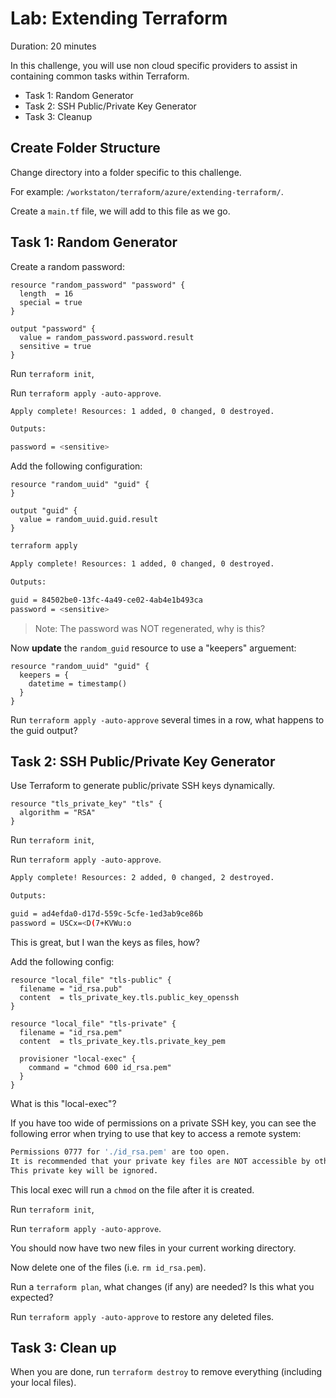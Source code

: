 # Lab: Extending Terraform

Duration: 20 minutes

In this challenge, you will use non cloud specific providers to assist in containing common tasks within Terraform.

- Task 1: Random Generator
- Task 2: SSH Public/Private Key Generator
- Task 3: Cleanup

## Create Folder Structure

Change directory into a folder specific to this challenge.

For example: `/workstaton/terraform/azure/extending-terraform/`.

Create a  `main.tf` file, we will add to this file as we go.

## Task 1: Random Generator

Create a random password:

```hcl
resource "random_password" "password" {
  length  = 16
  special = true
}

output "password" {
  value = random_password.password.result
  sensitive = true
}
```

Run `terraform init`,

Run `terraform apply -auto-approve`.

```sh
Apply complete! Resources: 1 added, 0 changed, 0 destroyed.

Outputs:

password = <sensitive>
```

Add the following configuration:

```hcl
resource "random_uuid" "guid" {
}

output "guid" {
  value = random_uuid.guid.result
}
```



```sh
terraform apply

Apply complete! Resources: 1 added, 0 changed, 0 destroyed.

Outputs:

guid = 84502be0-13fc-4a49-ce02-4ab4e1b493ca
password = <sensitive>
```

> Note: The password was NOT regenerated, why is this?


Now **update** the `random_guid` resource to use a "keepers" arguement:

```hcl
resource "random_uuid" "guid" {
  keepers = {
    datetime = timestamp()
  }
}
```

Run `terraform apply -auto-approve` several times in a row, what happens to the guid output?

## Task 2: SSH Public/Private Key Generator

Use Terraform to generate public/private SSH keys dynamically.

```hcl
resource "tls_private_key" "tls" {
  algorithm = "RSA"
}
```

Run `terraform init`,

Run `terraform apply -auto-approve`.

```sh
Apply complete! Resources: 2 added, 0 changed, 2 destroyed.

Outputs:

guid = ad4efda0-d17d-559c-5cfe-1ed3ab9ce86b
password = USCx=<D(7+KVWu:o
```

This is great, but I wan the keys as files, how?

Add the following config:

```hcl
resource "local_file" "tls-public" {
  filename = "id_rsa.pub"
  content  = tls_private_key.tls.public_key_openssh
}

resource "local_file" "tls-private" {
  filename = "id_rsa.pem"
  content  = tls_private_key.tls.private_key_pem

  provisioner "local-exec" {
    command = "chmod 600 id_rsa.pem"
  }
}
```

What is this "local-exec"?

If you have too wide of permissions on a private SSH key, you can see the following error when trying to use that key to access a remote system:

```sh
Permissions 0777 for './id_rsa.pem' are too open.
It is recommended that your private key files are NOT accessible by others.
This private key will be ignored.
```

This local exec will run a `chmod` on the file after it is created.

Run `terraform init`,

Run `terraform apply -auto-approve`.

You should now have two new files in your current working directory.

Now delete one of the files (i.e. `rm id_rsa.pem`).

Run a `terraform plan`, what changes (if any) are needed? Is this what you expected?

Run `terraform apply -auto-approve` to restore any deleted files.

## Task 3: Clean up

When you are done, run `terraform destroy` to remove everything (including your local files).
